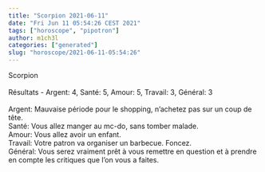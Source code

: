 ```yaml
---
title: "Scorpion 2021-06-11"
date: "Fri Jun 11 05:54:26 CEST 2021"
tags: ["horoscope", "pipotron"]
author: m1ch3l
categories: ["generated"]
slug: "horoscope/2021-06-11-05:54:26"
---
```


Scorpion<br>
<br>
Résultats - Argent: 4, Santé: 5, Amour: 5, Travail: 3, Général: 3<br>
<br>
Argent:  Mauvaise période pour le shopping, n’achetez pas sur un coup de tête. <br>
Santé:   Vous allez manger au mc-do, sans tomber malade. <br>
Amour:   Vous allez avoir un enfant. <br>
Travail: Votre patron va organiser un barbecue. Foncez.<br>
Général: Vous serez vraiment prêt à vous remettre en question et à prendre en compte les critiques que l’on vous a faites.<br>
